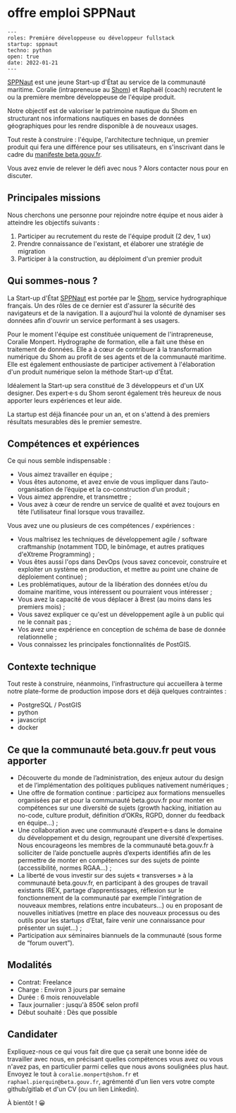 # offre emploi SPPNaut

```
---
roles: Première développeuse ou développeur fullstack
startup: sppnaut
techno: python
open: true
date: 2022-01-21
---
```

[SPPNaut](https://beta.gouv.fr/startups/sppnaut.html) est une jeune Start-up d'État au service de la communauté maritime.
Coralie (intrapreneuse au [Shom](https://www.shom.fr/)) et Raphaël (coach) recrutent le ou la première membre développeuse de l'équipe produit.

<!--more-->

Notre objectif est de valoriser le patrimoine nautique du Shom en structurant nos informations nautiques en bases de données géographiques pour les rendre disponible à de nouveaux usages.

Tout reste à construire : l'équipe, l'architecture technique, un premier produit qui fera une différence pour ses utilisateurs, en s'inscrivant dans le cadre du [manifeste beta.gouv.fr](https://beta.gouv.fr/approche/manifeste).

Vous avez envie de relever le défi avec nous ? Alors contacter nous pour en discuter.

## Principales missions

Nous cherchons une personne pour rejoindre notre équipe et nous aider à atteindre les objectifs suivants :

1. Participer au recrutement du reste de l'équipe produit (2 dev, 1 ux)
2. Prendre connaissance de l'existant, et élaborer une stratégie de migration
3. Participer à la construction, au déploiment d'un premier produit

## Qui sommes-nous ?

La Start-up d'État [SPPNaut](https://beta.gouv.fr/startups/sppnaut.html) est portée par le [Shom](https://www.shom.fr/), service hydrographique français. Un des rôles de ce dernier est d'assurer la sécurité des navigateurs et de la navigation. Il a aujourd'hui la volonté de dynamiser ses données afin d'ouvrir un service performant à ses usagers.

Pour le moment l'équipe est constituée uniquement de l'intrapreneuse, Coralie Monpert. Hydrographe de formation, elle a fait une thèse en traitement de données. Elle a à cœur de contribuer à la transformation numérique du Shom au profit de ses agents et de la communauté maritime. Elle est également enthousiaste de participer activement à l'élaboration d'un produit numérique selon la méthode Start-up d'État.

Idéalement la Start-up sera constitué de 3 développeurs et d'un UX designer. Des expert·e·s du Shom seront également très heureux de nous apporter leurs expériences et leur aide.

La startup est déjà financée pour un an, et on s'attend à des premiers résultats mesurables dès le premier semestre.

## Compétences et expériences

Ce qui nous semble indispensable : 
- Vous aimez travailler en équipe ;
- Vous êtes autonome, et avez envie de vous impliquer dans l’auto-organisation de l’équipe et la co-construction d’un produit ;
- Vous aimez apprendre, et transmettre ;
- Vous avez à cœur de rendre un service de qualité et avez toujours en tête l’utilisateur final lorsque vous travaillez.

Vous avez une ou plusieurs de ces compétences / expériences :
- Vous maîtrisez les techniques de développement agile / software craftmanship (notamment TDD, le binômage, et autres pratiques d'eXtreme Programming) ;
- Vous êtes aussi l'ops dans DevOps (vous savez concevoir, construire et exploiter un système en production, et mettre au point une chaine de déploiement continue) ;
- Les problématiques, autour de la libération des données et/ou du domaine maritime, vous intéressent ou pourraient vous intéresser ;
- Vous avez la capacité de vous déplacer à Brest (au moins dans les premiers mois) ;
- Vous savez expliquer ce qu'est un développement agile à un public qui ne le connait pas ;
- Vos avez une expérience en conception de schéma de base de donnée relationnelle ;
- Vous connaissez les principales fonctionnalités de PostGIS.

## Contexte technique

Tout reste à construire, néanmoins, l'infrastructure qui accueillera à terme notre plate-forme de production impose dors et déjà quelques contraintes :
- PostgreSQL / PostGIS
- python
- javascript
- docker

## Ce que la communauté beta.gouv.fr peut vous apporter

- Découverte du monde de l’administration, des enjeux autour du design et de l’implémentation des politiques publiques nativement numériques ;
- Une offre de formation continue : participez aux formations mensuelles organisées par et pour la communauté beta.gouv.fr pour monter en compétences sur une diversité de sujets (growth hacking, initiation au no-code, culture produit, définition d’OKRs, RGPD, donner du feedback en équipe…) ;
- Une collaboration avec une communauté d’expert·e·s dans le domaine du développement et du design, regroupant une diversité d’expertises. Nous encourageons les membres de la communauté beta.gouv.fr à solliciter de l’aide ponctuelle auprès d’experts identifiés afin de les permettre de monter en compétences sur des sujets de pointe (accessibilité, normes RGAA…) ;
- La liberté de vous investir sur des sujets « transverses » à la communauté beta.gouv.fr, en participant à des groupes de travail existants (REX, partage d’apprentissages, réflexion sur le fonctionnement de la communauté par exemple l’intégration de nouveaux membres, relations entre incubateurs…) ou en proposant de nouvelles initiatives (mettre en place des nouveaux processus ou des outils pour les startups d’Etat, faire venir une connaissance pour présenter un sujet…) ;
- Participation aux séminaires biannuels de la communauté (sous forme de “forum ouvert”).

## Modalités

- Contrat: Freelance
- Charge : Environ 3 jours par semaine
- Durée : 6 mois renouvelable
- Taux journalier : jusqu'à 850€ selon profil
- Début souhaité : Dès que possible

## Candidater

Expliquez-nous ce qui vous fait dire que ça serait une bonne idée de travailler avec nous, en précisant quelles compétences vous avez ou vous n'avez pas, en particulier parmi celles que nous avons soulignées plus haut. Envoyez le tout à `coralie.monpert@shom.fr` et `raphael.pierquin@beta.gouv.fr`, agrémenté d'un lien vers votre compte github/gitlab et d'un CV (ou un lien Linkedin).

À bientôt ! 😀
